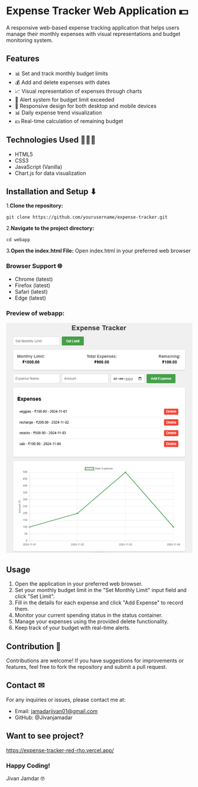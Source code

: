 # Expense Tracker Web Application 💵

A responsive web-based expense tracking application that helps users manage their monthly expenses with visual representations and budget monitoring system.

## Features

- 📊 Set and track monthly budget limits
- 💰 Add and delete expenses with dates
- 📈 Visual representation of expenses through charts
- 🚨 Alert system for budget limit exceeded
- 📱 Responsive design for both desktop and mobile devices
- 📊 Daily expense trend visualization
- 💵 Real-time calculation of remaining budget

## Technologies Used 👨🏻‍💻

- HTML5
- CSS3
- JavaScript (Vanilla)
- Chart.js for data visualization

## Installation and Setup ⬇

1.**Clone the repository:**
```
git clone https://github.com/yourusername/expense-tracker.git
```
2.**Navigate to the project directory:**
```
cd webapp
```

3.**Open the index.html File:**
Open index.html in your preferred web browser

### Browser Support 🌐
- Chrome (latest)
- Firefox (latest)
- Safari (latest)
- Edge (latest)

### Preview of webapp:
![expense-tracker](preview.png)


## Usage
1. Open the application in your preferred web browser.
2. Set your monthly budget limit in the "Set Monthly Limit" input field and click "Set Limit".
3. Fill in the details for each expense and click "Add Expense" to record them.
4. Monitor your current spending status in the status container.
5. Manage your expenses using the provided delete functionality.
6. Keep track of your budget with real-time alerts.

## Contribution 🤝
Contributions are welcome! If you have suggestions for improvements or features, feel free to fork the repository and submit a pull request.

## Contact ✉
For any inquiries or issues, please contact me at:

- Email: jamadarjivan01@gmail.com
- GitHub: @Jivanjamadar

## Want to see project? 
https://expense-tracker-red-rho.vercel.app/


### Happy Coding!
Jivan Jamdar 🤓
